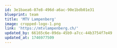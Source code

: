 ```yaml
---
id: 3e1baea6-07e8-496d-a6ac-90e1bdb01e31
blueprint: team
title: 'MTV Lampenberg'
image: cropped-logo-1.png
link: 'https://mtvlampenberg.ch/'
updated_by: 66165c6e-09da-45b9-a7cc-44b3754f7e49
updated_at: 1746977509
---
```

